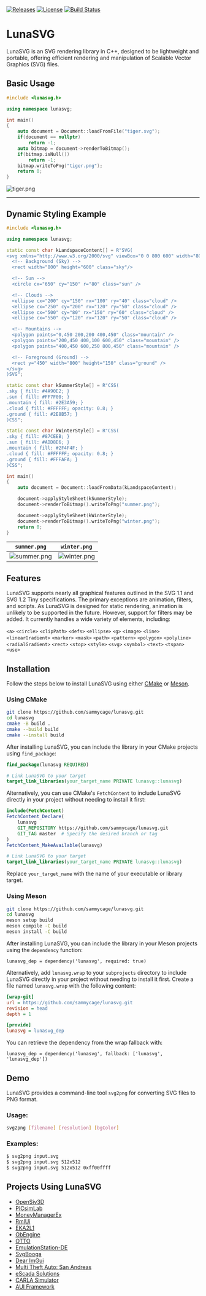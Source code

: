 [![Releases](https://img.shields.io/badge/Version-3.0.1-orange.svg)](https://github.com/sammycage/lunasvg/releases)
[![License](https://img.shields.io/badge/License-MIT-blue.svg)](https://github.com/sammycage/lunasvg/blob/master/LICENSE)
[![Build Status](https://github.com/sammycage/lunasvg/actions/workflows/main.yml/badge.svg)](https://github.com/sammycage/lunasvg/actions)

# LunaSVG

LunaSVG is an SVG rendering library in C++, designed to be lightweight and portable, offering efficient rendering and manipulation of Scalable Vector Graphics (SVG) files.

## Basic Usage

```cpp
#include <lunasvg.h>

using namespace lunasvg;

int main()
{
    auto document = Document::loadFromFile("tiger.svg");
    if(document == nullptr)
        return -1;
    auto bitmap = document->renderToBitmap();
    if(bitmap.isNull())
        return -1;
    bitmap.writeToPng("tiger.png");
    return 0;
}

```

![tiger.png](https://github.com/user-attachments/assets/b87bbf92-6dd1-4b29-a890-99cfffce66b8)

---

## Dynamic Styling Example

```cpp
#include <lunasvg.h>

using namespace lunasvg;

static const char kLandspaceContent[] = R"SVG(
<svg xmlns="http://www.w3.org/2000/svg" viewBox="0 0 800 600" width="800" height="600">
  <!-- Background (Sky) -->
  <rect width="800" height="600" class="sky"/>

  <!-- Sun -->
  <circle cx="650" cy="150" r="80" class="sun" />

  <!-- Clouds -->
  <ellipse cx="200" cy="150" rx="100" ry="40" class="cloud" />
  <ellipse cx="250" cy="200" rx="120" ry="50" class="cloud" />
  <ellipse cx="500" cy="80" rx="150" ry="60" class="cloud" />
  <ellipse cx="550" cy="120" rx="120" ry="50" class="cloud" />

  <!-- Mountains -->
  <polygon points="0,450 200,200 400,450" class="mountain" />
  <polygon points="200,450 400,100 600,450" class="mountain" />
  <polygon points="400,450 600,250 800,450" class="mountain" />

  <!-- Foreground (Ground) -->
  <rect y="450" width="800" height="150" class="ground" />
</svg>
)SVG";

static const char kSummerStyle[] = R"CSS(
.sky { fill: #4A90E2; }
.sun { fill: #FF7F00; }
.mountain { fill: #2E3A59; }
.cloud { fill: #FFFFFF; opacity: 0.8; }
.ground { fill: #2E8B57; }
)CSS";

static const char kWinterStyle[] = R"CSS(
.sky { fill: #87CEEB; }
.sun { fill: #ADD8E6; }
.mountain { fill: #2F4F4F; }
.cloud { fill: #FFFFFF; opacity: 0.8; }
.ground { fill: #FFFAFA; }
)CSS";

int main()
{
    auto document = Document::loadFromData(kLandspaceContent);

    document->applyStyleSheet(kSummerStyle);
    document->renderToBitmap().writeToPng("summer.png");

    document->applyStyleSheet(kWinterStyle);
    document->renderToBitmap().writeToPng("winter.png");
    return 0;
}
```

| `summer.png` | `winter.png` |
| --- | --- |
| ![summer.png](https://github.com/user-attachments/assets/c7f16780-23f8-4acd-906a-2242f2d0d33b) | ![winter.png](https://github.com/user-attachments/assets/fdd65288-11c7-4e16-bb5a-2bf28de57145) |

## Features

LunaSVG supports nearly all graphical features outlined in the SVG 1.1 and SVG 1.2 Tiny specifications. The primary exceptions are animation, filters, and scripts. As LunaSVG is designed for static rendering, animation is unlikely to be supported in the future. However, support for filters may be added. It currently handles a wide variety of elements, including:

`<a>` `<circle>` `<clipPath>` `<defs>` `<ellipse>` `<g>` `<image>` `<line>` `<linearGradient>` `<marker>` `<mask>` `<path>` `<pattern>` `<polygon>` `<polyline>` `<radialGradient>` `<rect>` `<stop>` `<style>` `<svg>` `<symbol>` `<text>` `<tspan>` `<use>`

## Installation

Follow the steps below to install LunaSVG using either [CMake](https://cmake.org/) or [Meson](https://mesonbuild.com/).

### Using CMake

```bash
git clone https://github.com/sammycage/lunasvg.git
cd lunasvg
cmake -B build .
cmake --build build
cmake --install build
```

After installing LunaSVG, you can include the library in your CMake projects using `find_package`:

```cmake
find_package(lunasvg REQUIRED)

# Link LunaSVG to your target
target_link_libraries(your_target_name PRIVATE lunasvg::lunasvg)
```

Alternatively, you can use CMake's `FetchContent` to include LunaSVG directly in your project without needing to install it first:

```cmake
include(FetchContent)
FetchContent_Declare(
    lunasvg
    GIT_REPOSITORY https://github.com/sammycage/lunasvg.git
    GIT_TAG master  # Specify the desired branch or tag
)
FetchContent_MakeAvailable(lunasvg)

# Link LunaSVG to your target
target_link_libraries(your_target_name PRIVATE lunasvg::lunasvg)
```

Replace `your_target_name` with the name of your executable or library target.

### Using Meson

```bash
git clone https://github.com/sammycage/lunasvg.git
cd lunasvg
meson setup build
meson compile -C build
meson install -C build
```

After installing LunaSVG, you can include the library in your Meson projects using the `dependency` function:

```meson
lunasvg_dep = dependency('lunasvg', required: true)
```

Alternatively, add `lunasvg.wrap` to your `subprojects` directory to include LunaSVG directly in your project without needing to install it first. Create a file named `lunasvg.wrap` with the following content:

```ini
[wrap-git]
url = https://github.com/sammycage/lunasvg.git
revision = head
depth = 1

[provide]
lunasvg = lunasvg_dep
```

You can retrieve the dependency from the wrap fallback with:

```meson
lunasvg_dep = dependency('lunasvg', fallback: ['lunasvg', 'lunasvg_dep'])
```

## Demo

LunaSVG provides a command-line tool `svg2png` for converting SVG files to PNG format.

### Usage:
```bash
svg2png [filename] [resolution] [bgColor]
```

### Examples:
```bash
$ svg2png input.svg
$ svg2png input.svg 512x512
$ svg2png input.svg 512x512 0xff00ffff
```

## Projects Using LunaSVG

- [OpenSiv3D](https://github.com/Siv3D/OpenSiv3D)
- [PICsimLab](https://github.com/lcgamboa/picsimlab)
- [MoneyManagerEx](https://github.com/moneymanagerex/moneymanagerex)
- [RmlUi](https://github.com/mikke89/RmlUi)
- [EKA2L1](https://github.com/EKA2L1/EKA2L1)
- [ObEngine](https://github.com/ObEngine/ObEngine)
- [OTTO](https://github.com/bitfieldaudio/OTTO)
- [EmulationStation-DE](https://gitlab.com/es-de/emulationstation-de)
- [SvgBooga](https://github.com/etodanik/SvgBooga/tree/main)
- [Dear ImGui](https://github.com/ocornut/imgui)
- [Multi Theft Auto: San Andreas](https://github.com/multitheftauto/mtasa-blue)
- [eScada Solutions](https://www.escadasolutions.com)
- [CARLA Simulator](https://carla.org/)
- [AUI Framework](https://github.com/aui-framework/aui)
